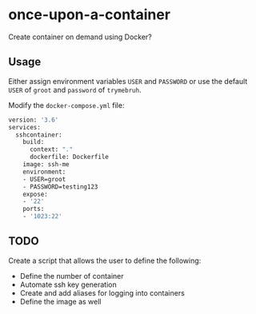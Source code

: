 # once-upon-a-container

Create container on demand using Docker?

## Usage

Either assign environment variables `USER` and `PASSWORD` or use the default `USER` of `groot` and `password` of `trymebruh`.

Modify the `docker-compose.yml` file:

```bash
version: '3.6'
services:
  sshcontainer:
    build:
      context: "."
      dockerfile: Dockerfile
    image: ssh-me
    environment:
    - USER=groot
    - PASSWORD=testing123
    expose:
    - '22'
    ports:
    - '1023:22'
```

## TODO

Create a script that allows the user to define the following:

* Define the number of container
* Automate ssh key generation
* Create and add aliases for logging into containers
* Define the image as well
